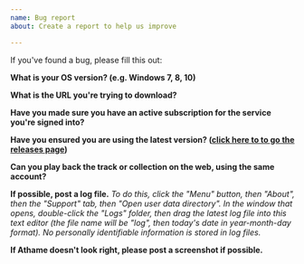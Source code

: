```yaml
---
name: Bug report
about: Create a report to help us improve

---
```


<!-- PLEASE READ THE README BEFORE FILING AN ISSUE OR REQUEST!
ISSUES THAT HAVE ALREADY BEEN ANSWERED OR ADDRESSED WILL BE CLOSED -->

If you've found a bug, please fill this out:

**What is your OS version? (e.g. Windows 7, 8, 10)**


**What is the URL you're trying to download?**


**Have you made sure you have an active subscription for the service you're signed into?**


**Have you ensured you are using the latest version? ([click here to to go the releases page](https://github.com/svbnet/Athame/releases))**


**Can you play back the track or collection on the web, using the same account?**


**If possible, post a log file.**
*To do this, click the "Menu" button, then "About", then the "Support" tab, then "Open user data directory". In the window that opens, double-click the "Logs" folder, then drag the latest log file into this text editor (the file name will be "log", then today's date in year-month-day format). No personally identifiable information is stored in log files.*


**If Athame doesn't look right, please post a screenshot if possible.**
